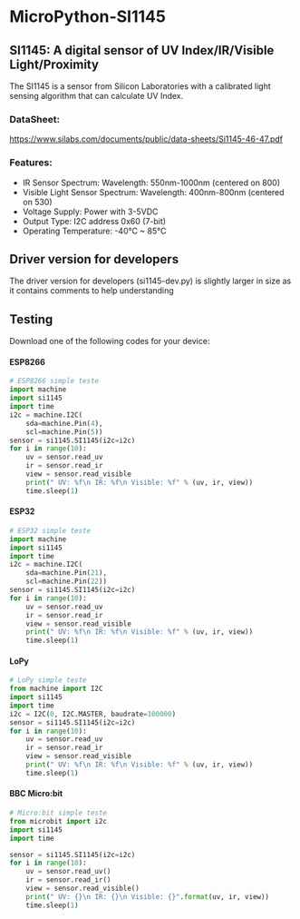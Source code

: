 # MicroPython-SI1145
## SI1145: A digital sensor of UV Index/IR/Visible Light/Proximity
The SI1145 is a sensor from Silicon Laboratories with a calibrated light sensing algorithm that can calculate UV Index.
### DataSheet: 
https://www.silabs.com/documents/public/data-sheets/Si1145-46-47.pdf
### Features:
 - IR Sensor Spectrum: Wavelength: 550nm-1000nm (centered on 800)
 - Visible Light Sensor Spectrum: Wavelength: 400nm-800nm (centered on 530)
 - Voltage Supply: Power with 3-5VDC
 - Output Type: I2C address 0x60 (7-bit)
 - Operating Temperature: -40°C ~ 85°C
## Driver version for developers
The driver version for developers (si1145-dev.py) is slightly larger in size as it contains comments to help understanding
## Testing
Download one of the following codes for your device:
#### ESP8266
```python
# ESP8266 simple teste
import machine
import si1145
import time
i2c = machine.I2C(
    sda=machine.Pin(4),
    scl=machine.Pin(5))
sensor = si1145.SI1145(i2c=i2c)
for i in range(10):
    uv = sensor.read_uv
    ir = sensor.read_ir
    view = sensor.read_visible
    print(" UV: %f\n IR: %f\n Visible: %f" % (uv, ir, view))
    time.sleep(1)
```
#### ESP32
```python
# ESP32 simple teste
import machine
import si1145
import time
i2c = machine.I2C(
    sda=machine.Pin(21),
    scl=machine.Pin(22))
sensor = si1145.SI1145(i2c=i2c)
for i in range(10):
    uv = sensor.read_uv
    ir = sensor.read_ir
    view = sensor.read_visible
    print(" UV: %f\n IR: %f\n Visible: %f" % (uv, ir, view))
    time.sleep(1)
```
#### LoPy
```python
# LoPy simple teste
from machine import I2C
import si1145
import time
i2c = I2C(0, I2C.MASTER, baudrate=100000)
sensor = si1145.SI1145(i2c=i2c)
for i in range(10):
    uv = sensor.read_uv
    ir = sensor.read_ir
    view = sensor.read_visible
    print(" UV: %f\n IR: %f\n Visible: %f" % (uv, ir, view))
    time.sleep(1)
```
#### BBC Micro:bit
```python
# Micro:bit simple teste
from microbit import i2c
import si1145
import time

sensor = si1145.SI1145(i2c=i2c)
for i in range(10):
    uv = sensor.read_uv()
    ir = sensor.read_ir()
    view = sensor.read_visible()
    print(" UV: {}\n IR: {}\n Visible: {}".format(uv, ir, view))
    time.sleep(1)
```
